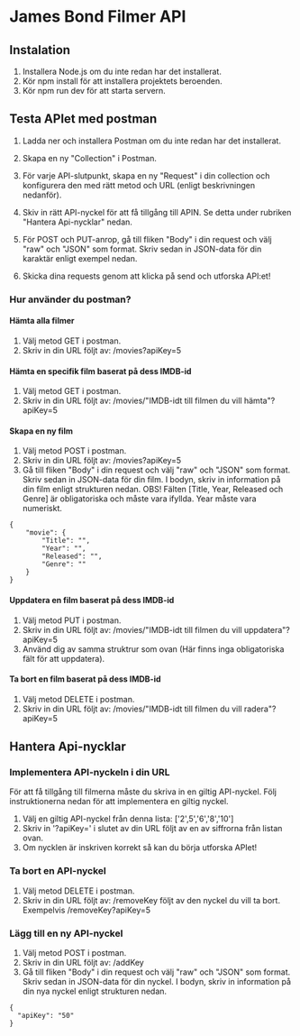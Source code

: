 # James Bond Filmer API
## Instalation
1. Installera Node.js om du inte redan har det installerat.
2. Kör npm install för att installera projektets beroenden.
3. Kör npm run dev för att starta servern.

## Testa APIet med postman
1. Ladda ner och installera Postman om du inte redan har det installerat.

2. Skapa en ny "Collection" i Postman.

3. För varje API-slutpunkt, skapa en ny "Request" i din collection och konfigurera den med rätt metod och URL (enligt beskrivningen nedanför).

4. Skiv in rätt API-nyckel för att få tillgång till APIN. Se detta under rubriken "Hantera Api-nycklar" nedan.

5. För POST och PUT-anrop, gå till fliken "Body" i din request och välj "raw" och "JSON" som format. Skriv sedan in JSON-data för din karaktär enligt exempel nedan.

6. Skicka dina requests genom att klicka på send och utforska API:et!
### Hur använder du postman?
#### Hämta alla filmer
1. Välj metod GET i postman.
2. Skriv in din URL följt av: /movies?apiKey=5
#### Hämta en specifik film baserat på dess IMDB-id
1. Välj metod GET i postman.
2. Skriv in din URL följt av: /movies/"IMDB-idt till filmen du vill hämta"?apiKey=5
#### Skapa en ny film
1. Välj metod POST i postman.
2. Skriv in din URL följt av: /movies?apiKey=5
3. Gå till fliken "Body" i din request och välj "raw" och "JSON" som format. Skriv sedan in JSON-data för din film. I bodyn, skriv in information på din film enligt strukturen nedan. OBS! Fälten [Title, Year, Released och Genre] är obligatoriska och måste vara ifyllda. Year måste vara numeriskt.

``` 
{
    "movie": {
        "Title": "",
        "Year": "",
        "Released": "",
        "Genre": ""
    }
}
```
#### Uppdatera en film baserat på dess IMDB-id
1. Välj metod PUT i postman.
2. Skriv in din URL följt av: /movies/"IMDB-idt till filmen du vill uppdatera"?apiKey=5
3. Använd dig av samma struktrur som ovan (Här finns inga obligatoriska fält för att uppdatera).
#### Ta bort en film baserat på dess IMDB-id
1. Välj metod DELETE i postman.
2. Skriv in din URL följt av: /movies/"IMDB-idt till filmen du vill radera"?apiKey=5
## Hantera Api-nycklar
### Implementera API-nyckeln i din URL
För att få tillgång till filmerna måste du skriva in en giltig API-nyckel. Följ instruktionerna nedan för att implementera en giltig nyckel.

1. Välj en giltig API-nyckel från denna lista: ['2',5','6','8','10']
2. Skriv in '?apiKey=' i slutet av din URL följt av en av siffrorna från listan ovan.
3. Om nycklen är inskriven korrekt så kan du börja utforska APIet!
### Ta bort en API-nyckel
1. Välj metod DELETE i postman.
2. Skriv in din URL följt av: /removeKey följt av den nyckel du vill ta bort. Exempelvis /removeKey?apiKey=5

### Lägg till en ny API-nyckel
1. Välj metod POST i postman.
2. Skriv in din URL följt av: /addKey
3. Gå till fliken "Body" i din request och välj "raw" och "JSON" som format. Skriv sedan in JSON-data för din nyckel. I bodyn, skriv in information på din nya nyckel enligt strukturen nedan.

```
{
  "apiKey": "50"
}
```
